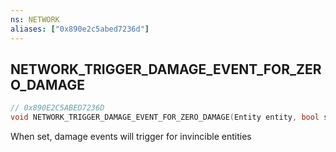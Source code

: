 ```yaml
---
ns: NETWORK
aliases: ["0x890e2c5abed7236d"]
---
```

## NETWORK_TRIGGER_DAMAGE_EVENT_FOR_ZERO_DAMAGE

```c
// 0x890E2C5ABED7236D
void NETWORK_TRIGGER_DAMAGE_EVENT_FOR_ZERO_DAMAGE(Entity entity, bool shouldTrigger);
```

When set, damage events will trigger for invincible entities

